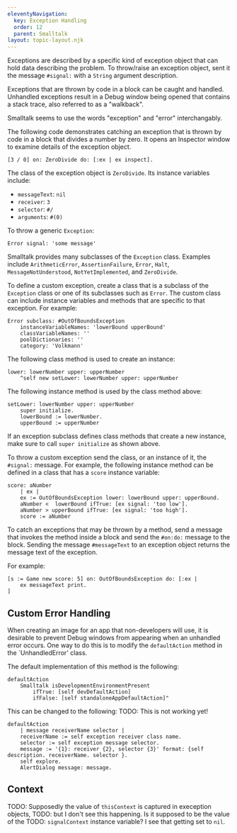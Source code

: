 ```yaml
---
eleventyNavigation:
  key: Exception Handling
  order: 12
  parent: Smalltalk
layout: topic-layout.njk
---
```


Exceptions are described by a specific kind of exception object
that can hold data describing the problem.
To throw/raise an exception object, sent it the
message `#signal:` with a `String` argument description.

Exceptions that are thrown by code in a block can be caught and handled.
Unhandled exceptions result in a Debug window being opened
that contains a stack trace, also referred to as a "walkback".

Smalltalk seems to use the words "exception" and "error" interchangably.

The following code demonstrates catching an exception
that is thrown by code in a block that divides a number by zero.
It opens an Inspector window to examine details of the exception object.

```smalltalk
[3 / 0] on: ZeroDivide do: [:ex | ex inspect].
```

The class of the exception object is `ZeroDivide`.
Its instance variables include:

- `messageText`: `nil`
- `receiver`: `3`
- `selector`: `#/`
- `arguments`: `#(0)`

To throw a generic `Exception`:

```smalltalk
Error signal: 'some message'
```

Smalltalk provides many subclasses of the `Exception` class.
Examples include `ArithmeticError`, `AssertionFailure`, `Error`, `Halt`,
`MessageNotUnderstood`, `NotYetImplemented`, and `ZeroDivide`.

To define a custom exception, create a class that is a subclass
of the `Exception` class or one of its subclasses such as `Error`.
The custom class can include instance variables and methods
that are specific to that exception.
For example:

```smalltalk
Error subclass: #OutOfBoundsException
    instanceVariableNames: 'lowerBound upperBound'
    classVariableNames: ''
    poolDictionaries: ''
    category: 'Volkmann'
```

The following class method is used to create an instance:

```smalltalk
lower: lowerNumber upper: upperNumber
    ^self new setLower: lowerNumber upper: upperNumber
```

The following instance method is used by the class method above:

```smalltalk
setLower: lowerNumber upper: upperNumber
    super initialize.
    lowerBound := lowerNumber.
    upperBound := upperNumber
```

If an exception subclass defines class methods that create a new instance,
make sure to call `super initialize` as shown above.

To throw a custom exception send the class, or an instance of it,
the `#signal:` message.
For example, the following instance method can be defined
in a class that has a `score` instance variable:

```smalltalk
score: aNumber
    | ex |
    ex := OutOfBoundsException lower: lowerBound upper: upperBound.
    aNumber <  lowerBound ifTrue: [ex signal: 'too low'].
    aNumber > upperBound ifTrue: [ex signal: 'too high'].
    score := aNumber
```

To catch an exceptions that may be thrown by a method,
send a message that invokes the method inside a block
and send the `#on:do:` message to the block.
Sending the message `#messageText` to an exception object
returns the message text of the exception.

For example:

```smalltalk
[s := Game new score: 5] on: OutOfBoundsException do: [:ex |
    ex messageText print.
]
```

## Custom Error Handling

When creating an image for an app that non-developers will use,
it is desirable to prevent Debug windows from appearing
when an unhandled error occurs.
One way to do this is to modify the `defaultAction` method
in the `UnhandledError' class.

The default implementation of this method is the following:

```smalltalk
defaultAction
    Smalltalk isDevelopmentEnvironmentPresent
        ifTrue: [self devDefaultAction]
        ifFalse: [self standaloneAppDefaultAction]"
```

This can be changed to the following:
TODO: This is not working yet!

```smalltalk
defaultAction
    | message receiverName selector |
    receiverName := self exception receiver class name.
    selector := self exception message selector.
    message := '{1}: receiver {2}, selector {3}' format: {self description. receiverName. selector }.
    self explore.
    AlertDialog message: message.
```

## Context

TODO: Supposedly the value of `thisContext` is captured in exeception objects,
TODO: but I don't see this happening. Is it supposed to be the value of the
TODO: `signalContext` instance variable? I see that getting set to `nil`.
